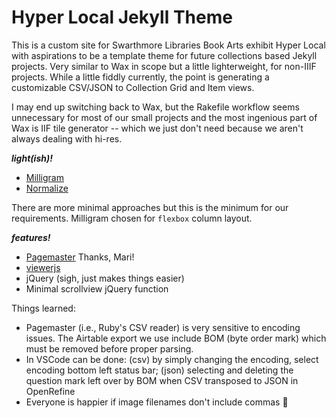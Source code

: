 # Hyper Local Jekyll Theme

This is a custom site for Swarthmore Libraries Book Arts exhibit Hyper Local with aspirations to be a template theme for future collections based Jekyll projects. Very similar to Wax in scope but a little lighterweight, for non-IIIF projects. While a little fiddly currently, the point is generating a customizable CSV/JSON to Collection Grid and Item views.

I may end up switching back to Wax, but the Rakefile workflow seems unnecessary for most of our small projects and the most ingenious part of Wax is IIF tile generator -- which we just don't need because we aren't always dealing with hi-res.

***light(ish)!***

- [Milligram](https://milligram.io/)
- [Normalize](https://necolas.github.io/normalize.css/)

There are more minimal approaches but this is the minimum for our requirements. Milligram chosen for `flexbox` column layout.

***features!***

- [Pagemaster](https://github.com/mnyrop/pagemaster) Thanks, Mari!
- [viewerjs](https://github.com/fengyuanchen/viewerjs)
- jQuery (sigh, just makes things easier)
- Minimal scrollview jQuery function

Things learned:

- Pagemaster (i.e., Ruby's CSV reader) is very sensitive to encoding issues. The Airtable export we use include BOM  (byte order mark) which must be removed before proper parsing.
- In VSCode can be done: (csv) by simply changing the encoding, select encoding bottom left status bar; (json) selecting and deleting the question mark left over by BOM when CSV transposed to JSON in OpenRefine
- Everyone is happier if image filenames don't include commas :information_desk_person: